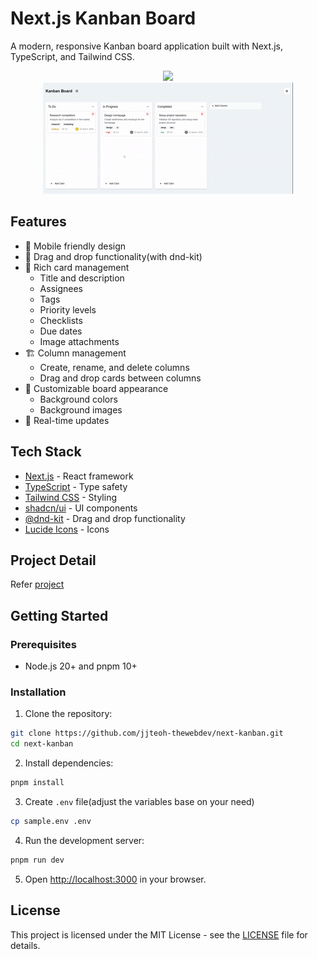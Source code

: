 # Next.js Kanban Board

A modern, responsive Kanban board application built with Next.js, TypeScript, and Tailwind CSS.

<div align="center">
    <img src="preview.gif" width=400 />
</div>
<div align="center">
    <img src="preview-2.gif" width=400 />
</div>

## Features

- 📱 Mobile friendly design
- 🎯 Drag and drop functionality(with dnd-kit)
- 📝 Rich card management
  - Title and description
  - Assignees
  - Tags
  - Priority levels
  - Checklists
  - Due dates
  - Image attachments
- 🏗️ Column management
  - Create, rename, and delete columns
  - Drag and drop cards between columns
- 🎨 Customizable board appearance
  - Background colors
  - Background images
- 🔄 Real-time updates

## Tech Stack

- [Next.js](https://nextjs.org/) - React framework
- [TypeScript](https://www.typescriptlang.org/) - Type safety
- [Tailwind CSS](https://tailwindcss.com/) - Styling
- [shadcn/ui](https://ui.shadcn.com/) - UI components
- [@dnd-kit](https://dnd-kit.com/) - Drag and drop functionality
- [Lucide Icons](https://lucide.dev/) - Icons

## Project Detail

Refer [project](./docs/project.md)

## Getting Started

### Prerequisites

- Node.js 20+ and pnpm 10+

### Installation

1. Clone the repository:
```bash
git clone https://github.com/jjteoh-thewebdev/next-kanban.git
cd next-kanban
```

2. Install dependencies:
```bash
pnpm install
```

3. Create `.env` file(adjust the variables base on your need)
```bash
cp sample.env .env
```

4. Run the development server:
```bash
pnpm run dev
```

5. Open [http://localhost:3000](http://localhost:3000) in your browser.


## License

This project is licensed under the MIT License - see the [LICENSE](LICENSE) file for details. 

